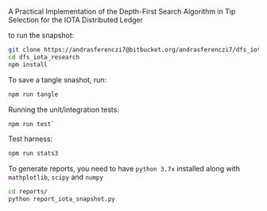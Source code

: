 A Practical Implementation of the Depth-First Search Algorithm in Tip Selection for the IOTA Distributed Ledger

to run the snapshot: 

```sh
git clone https://andrasferenczi7@bitbucket.org/andrasferenczi7/dfs_iota_research.git
cd dfs_iota_research
npm install
```

To save a tangle snashot, run: 
```sh
npm run tangle
```

Running the unit/integration tests:

```sh
npm run test`
```

Test harness:

```sh
npm run stats3
```

To generate reports, you need to have `python 3.7x` installed along with `mathplotlib`, `scipy` and `numpy`
```sh
cd reports/
python report_iota_snapshot.py
```







